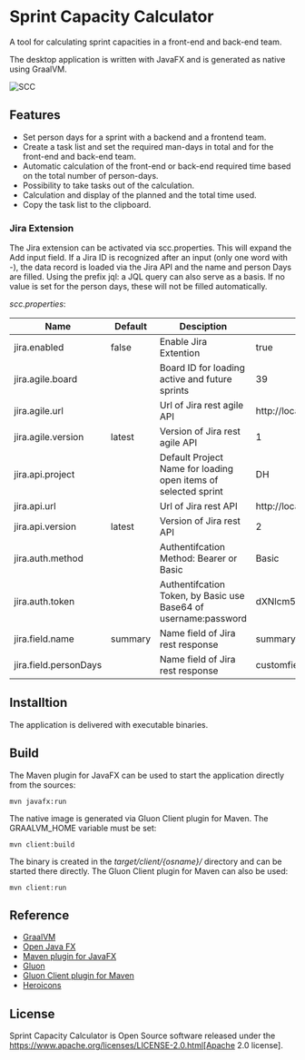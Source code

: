 # Sprint Capacity Calculator
A tool for calculating sprint capacities in a front-end and back-end team.

The desktop application is written with JavaFX and is generated as native using GraalVM.

![SCC](https://user-images.githubusercontent.com/57270302/109552345-f01b3300-7ad1-11eb-9d07-e53022e3b1ea.png "SCC")

## Features

- Set person days for a sprint with a backend and a frontend team.
- Create a task list and set the required man-days in total and for the front-end and back-end team.
- Automatic calculation of the front-end or back-end required time based on the total number of person-days.
- Possibility to take tasks out of the calculation.
- Calculation and display of the planned and the total time used.
- Copy the task list to the clipboard.

### Jira Extension

The Jira extension can be activated via scc.properties. This will expand the Add input field. If a Jira ID is recognized after an input (only one word with -), the data record is loaded via the Jira API and the name and person Days are filled. Using the prefix jql: a JQL query can also serve as a basis. If no value is set for the person days, these will not be filled automatically.


*scc.properties*:

| Name                  | Default | Desciption                                                      | Example                           |
|-----------------------|---------|-----------------------------------------------------------------|-----------------------------------|
| jira.enabled          | false   | Enable Jira Extention                                           | true                              |
| jira.agile.board      |         | Board ID for loading active and future sprints                  | 39                                |
| jira.agile.url        |         | Url of Jira rest agile API                                      | http://localhost:8080/rest/agile/ |
| jira.agile.version    | latest  | Version of Jira rest agile API                                  | 1                                 |
| jira.api.project      |         | Default Project Name for loading open items of selected sprint  | DH                                |
| jira.api.url          |         | Url of Jira rest API                                            | http://localhost:8080/rest/api/   |
| jira.api.version      | latest  | Version of Jira rest API                                        | 2                                 |
| jira.auth.method      |         | Authentifcation Method: Bearer or Basic                         | Basic                             |
| jira.auth.token       |         | Authentifcation Token, by Basic use Base64 of username:password | dXNlcm5hbWU6cGFzc3dvcmQ=          |
| jira.field.name       | summary | Name field of Jira rest response                                | summary                           |
| jira.field.personDays |         | Name field of Jira rest response                                | customfield_10106                 |


## Installtion

The application is delivered with executable binaries.

## Build

The Maven plugin for JavaFX can be used to start the application directly from the sources:

```shell
mvn javafx:run
```

The native image is generated via Gluon Client plugin for Maven. The GRAALVM_HOME variable must be set:

```sheel
mvn client:build
```

The binary is created in the *target/client/{osname}/* directory and can be started there directly. The Gluon Client plugin for Maven can also be used:

```sheel
mvn client:run
```

## Reference

- [GraalVM](https://www.graalvm.org)
- [Open Java FX](https://openjfx.io)
- [Maven plugin for JavaFX](https://github.com/openjfx/javafx-maven-plugin)
- [Gluon](https://gluonhq.com)
- [Gluon Client plugin for Maven](https://github.com/gluonhq/client-maven-plugin)
- [Heroicons](https://heroicons.com)

## License
Sprint Capacity Calculator is Open Source software released under the https://www.apache.org/licenses/LICENSE-2.0.html[Apache 2.0 license].
